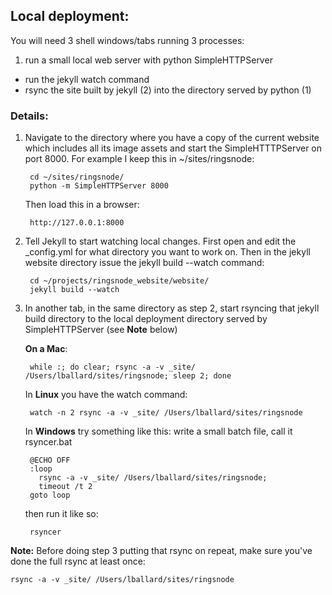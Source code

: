 ## Local deployment: 

You will need 3 shell windows/tabs running 3 processes: 

1. run a small local web server with python SimpleHTTPServer
- run the jekyll watch command
- rsync the site built by jekyll (2) into the directory served by python (1)

### Details:

1. Navigate to the directory where you have a copy of the current website  which includes all its image assets and start the SimpleHTTTPServer on port 8000. For example I keep this in ~/sites/ringsnode:

	    cd ~/sites/ringsnode/
	    python -m SimpleHTTPServer 8000

	Then load this in a browser:

    	http://127.0.0.1:8000


2. Tell Jekyll to start watching local changes. First open and edit the _config.yml for what directory you want to work on. Then in the jekyll website directory issue the jekyll build --watch command:

		cd ~/projects/ringsnode_website/website/
		jekyll build --watch


3. In another tab, in the same directory as step 2, start rsyncing that jekyll build directory to the local deployment directory served by SimpleHTTPServer (see __Note__ below) 

	__On a Mac__:

		while :; do clear; rsync -a -v _site/ /Users/lballard/sites/ringsnode; sleep 2; done

	In __Linux__ you have the watch command:
	
		watch -n 2 rsync -a -v _site/ /Users/lballard/sites/ringsnode
		
	In __Windows__ try something like this: write a small batch file, call it rsyncer.bat

		@ECHO OFF
		:loop
		  rsync -a -v _site/ /Users/lballard/sites/ringsnode;
		  timeout /t 2
		goto loop

	then run it like so:
	
		rsyncer

__Note:__ Before doing step 3 putting that rsync on repeat, make sure you've done the full rsync at least once: 
	
	rsync -a -v _site/ /Users/lballard/sites/ringsnode
